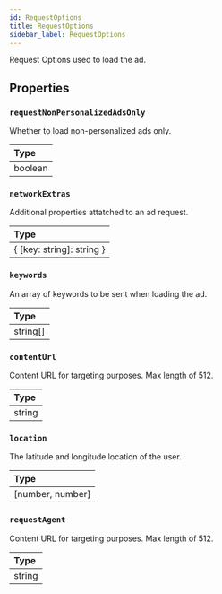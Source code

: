 ```yaml
---
id: RequestOptions
title: RequestOptions
sidebar_label: RequestOptions
---
```


Request Options used to load the ad.

## Properties

### `requestNonPersonalizedAdsOnly`

Whether to load non-personalized ads only.

| Type    |
| :------ |
| boolean |

### `networkExtras`

Additional properties attatched to an ad request.

| Type                      |
| :------------------------ |
| { [key: string]: string } |

### `keywords`

An array of keywords to be sent when loading the ad.

| Type     |
| :------- |
| string[] |

### `contentUrl`

Content URL for targeting purposes. Max length of 512.

| Type   |
| :----- |
| string |

### `location`

The latitude and longitude location of the user.

| Type             |
| :--------------- |
| [number, number] |

### `requestAgent`

Content URL for targeting purposes. Max length of 512.

| Type   |
| :----- |
| string |